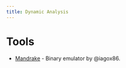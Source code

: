 ```yaml
---
title: Dynamic Analysis
---
```


# Tools

* [Mandrake](https://github.com/counterhack/mandrake) - Binary emulator by
  @iagox86.
